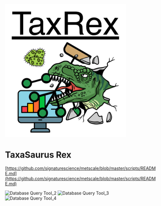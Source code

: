 <img src="TaxRex.png" alt="drawing" width="400"/>

# TaxaSaurus Rex

[https://github.com/signaturescience/metscale/blob/master/scripts/README.md](https://github.com/signaturescience/metscale/blob/master/scripts/README.md)


![Database Query Tool_2](https://user-images.githubusercontent.com/72709799/195390221-d5b9a390-9ed6-46f6-bf8a-59ec81fb076c.png)
![Database Query Tool_3](https://user-images.githubusercontent.com/72709799/195390244-ddec3311-306a-4645-82c7-92deb28378e7.png)
![Database Query Tool_4](https://user-images.githubusercontent.com/72709799/195390269-e7bf7ef7-e2e7-4eeb-b49f-397c067bf1c8.png)

